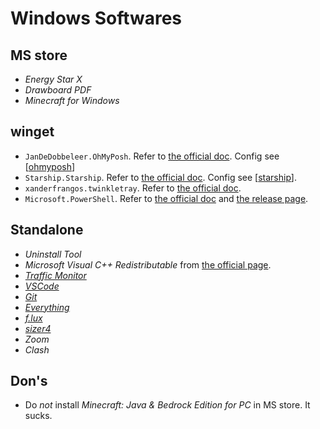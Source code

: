 # Windows Softwares

## MS store

- *Energy Star X*
- *Drawboard PDF*
- *Minecraft for Windows*

## winget

- `JanDeDobbeleer.OhMyPosh`. Refer to [the official doc]( https://ohmyposh.dev/docs/installation/windows#installation ). Config see [[ohmyposh]]
- `Starship.Starship`. Refer to [the official doc]( https://starship.rs/#quick-install ). Config see [[starship]].
- `xanderfrangos.twinkletray`. Refer to [the official doc]( https://github.com/xanderfrangos/twinkle-tray ).
- `Microsoft.PowerShell`. Refer to [the official doc]( https://learn.microsoft.com/en-us/powershell/scripting/install/installing-powershell-on-windows?view=powershell-7.3 ) and [the release page]( https://github.com/PowerShell/PowerShell/releases ).

## Standalone

- *Uninstall Tool*
- *Microsoft Visual C++ Redistributable* from [the official page](https://learn.microsoft.com/en-us/cpp/windows/latest-supported-vc-redist?view=msvc-170).
- [*Traffic Monitor*]( https://github.com/zhongyang219/TrafficMonitor )
- [*VSCode*]( https://code.visualstudio.com/#alt-downloads )
- [*Git*]( https://gitforwindows.org/ )
- [*Everything*]( https://www.voidtools.com/downloads/ )
- [*f.lux*]( https://justgetflux.com/ )
- [*sizer4*]( http://www.brianapps.net/sizer4/ )
- *Zoom*
- *Clash*

## Don's

- Do *not* install *Minecraft: Java & Bedrock Edition for PC* in MS store. It sucks.

[//begin]: # "Autogenerated link references for markdown compatibility"
[ohmyposh]: ../../cross-platform/shell_terminal/ohmyposh.md "Oh My Posh Config"
[starship]: ../../cross-platform/shell_terminal/starship.md "Starship Config"
[//end]: # "Autogenerated link references"
